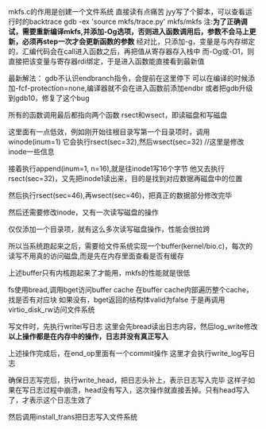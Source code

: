 mkfs.c的作用是创建一个文件系统
直接读有点痛苦
jyy写了个脚本，可以查看运行时的backtrace
gdb -ex 'source mkfs/trace.py' mkfs/mkfs
注:**为了正确调试，需要重新编译mkfs,并添加-Og选项，否则进入函数调用后，参数不会马上更新，必须再step一次才会更新函数的参数**
经对比，只添加-g，变量是与内存绑定的，汇编代码会在call进入函数之后，再把值从寄存器存入栈中
而-Og或-O1，则直接把该变量与寄存器rdi绑定，于是进入函数能直接看到最新值

最新解法：
gdb不认识endbranch指令，会提前在这里停下
可以在编译的时候添加-fcf-protection=none,编译器就不会在进入函数前添加endbr
或者把gdb升级到gdb10，修复了这个bug

所有的函数调用最后都指向两个函数
rsect和wsect，即读磁盘和写磁盘


这里面有一点低效，例如刚开始往根目录写第一个目录项时，调用winode(inum=1)
    它会执行rsect(sec=32),然后wsect(sec=32) //这里是修改inode一些信息

接着执行append(inum=1, n=16),就是往inode1写16个字节
    他又去执行rsect(sec=32)，又先把inode1读出来，目的是找到对应数据再磁盘中的位置

然后执行rsect(sec=46),再wsect(sec=46)，把真正的数据部分修改完毕

然后还需要修改inode，又有一次读写磁盘的操作

仅仅添加一个目录项，就有这么多次读写磁盘操作，性能会很拉跨

所以当系统跑起来之后，需要给文件系统实现一个buffer(kernel/bio.c)，每次的读写不用真的访问磁盘,而是先在内存里面查看是否有缓存

上述buffer只有内核跑起来了才能用，mkfs的性能就是很低

fs使用bread,调用bget访问buffer cache
在buffer cache内部遍历整个cache，找是否有对应块
如果没有，bget返回的结构体valid为false
于是再调用virtio_disk_rw访问文件系统

写文件时，先执行writei写日志
这里会先bread读出日志内容，然后log_write修改
**以上操作都是在内存中的操作，日志并没有真正写入**

上述操作完成后，在end_op里面有一个commit操作
这里才会执行write_log写日志

确保日志写完后，执行write_head，把日志头补上，表示日志写入完毕
这样子如果在写日志过程中崩溃，head没有写入，这次操作就直接丢掉。只有head写入了，才表示这个日志生效了

然后调用install_trans把日志写入文件系统